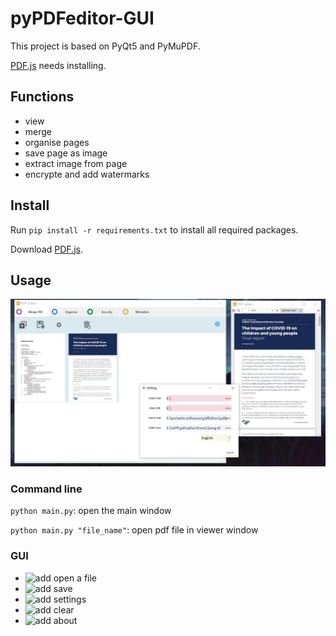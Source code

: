 # pyPDFeditor-GUI
This project is based on PyQt5 and PyMuPDF.

[PDF.js](https://mozilla.github.io/pdf.js/) needs installing.

## Functions
* view
* merge
* organise pages
* save page as image
* extract image from page
* encrypte and add watermarks

## Install
Run ```pip install -r requirements.txt``` to install all required packages.

Download [PDF.js](https://mozilla.github.io/pdf.js/).

## Usage
<img src="https://github.com/Augus1999/pyPDFeditor-GUI/blob/main/ico/workspace.jpg" width="600" alt="add"/>

### Command line
```python main.py```: open the main window

```python main.py "file_name"```: open pdf file in viewer window
### GUI
* <img src="https://github.com/Augus1999/pyPDFeditor-GUI/blob/main/ico/new.png" width="30" alt="add"/> open a file
* <img src="https://github.com/Augus1999/pyPDFeditor-GUI/blob/main/ico/disk.png" width="30" alt="add"/> save
* <img src="https://github.com/Augus1999/pyPDFeditor-GUI/blob/main/ico/settings.png" width="30" alt="add"/> settings
* <img src="https://github.com/Augus1999/pyPDFeditor-GUI/blob/main/ico/clean.png" width="30" alt="add"/> clear
* <img src="https://github.com/Augus1999/pyPDFeditor-GUI/blob/main/ico/about.png" width="20" alt="add"/> about
